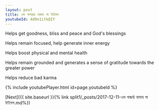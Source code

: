 ```yaml
---
layout: post
title: ওম অপরায় নামায গা টাইমস
youtubeId: 4d9n1itkQIY
---
```

 
 
Helps get goodness, bliss and peace and God's blessings
 
Helps remain focused, help generate inner energy 
 
Helps boost physical and mental health 
 
Helps remain grounded and generates a sense of gratitude towards the greater power 
 
Helps reduce bad karma
 
 
 
 


{% include youtubePlayer.html id=page.youtubeId %}
 
[Next]({{ site.baseurl }}{% link  split1/_posts/2017-12-11-ওম গান্ধর্ব্য নামায গা টাইমস.md%})
 
